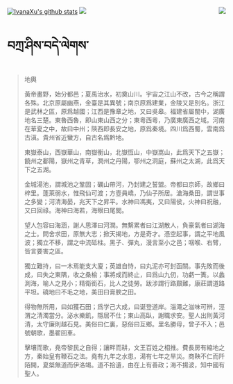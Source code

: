 [![IvanaXu's github stats](https://github-readme-stats.vercel.app/api?username=IvanaXu&show_icons=true&theme=vue-dark)](https://github.com/anuraghazra/github-readme-stats)
<img align="right" src="https://github-readme-stats.vercel.app/api/top-langs/?username=IvanaXu&langs_count=7&theme=graywhite" />
<img src="https://github-readme-stats.vercel.app/api/wakatime?username=IvanaXu&layout=compact&langs_count=6&theme=vue-dark&custom_title=ProgrammingTimes/Since-Jul.29.2021" />
# བཀྲ་ཤིས་བདེ་ལེགས་
> 地輿
> 
> 黃帝畫野，始分都邑；夏禹治水，初奠山川。宇宙之江山不改，古今之稱謂各殊。北京原屬幽燕，金臺是其異號；南京原爲建業，金陵又是別名。浙江是武林之區，原爲越國；江西是豫章之地，又曰吳皋。福建省屬閩中，湖廣地名三楚。東魯西魯，即山東山西之分；東粵西粵，乃廣東廣西之域。河南在華夏之中，故曰中州；陝西即長安之地，原爲秦境。四川爲西蜀，雲南爲古滇。貴州省近蠻方，自古名爲黔地。
> 
> 東嶽泰山，西嶽華山，南嶽衡山，北嶽恆山，中嶽嵩山，此爲天下之五嶽；饒州之鄱陽，嶽州之青草，潤州之丹陽，鄂州之洞庭，蘇州之太湖，此爲天下之五湖。
> 
> 金城湯池，謂城池之鞏固；礪山帶河，乃封建之誓盟。帝都曰京師，故鄉曰梓里。蓬萊弱水，惟飛仙可渡；方壺員嶠，乃仙子所居。滄海桑田，謂世事之多變；河清海晏，兆天下之昇平。水神曰馮夷，又曰陽侯，火神曰祝融，又曰回祿。海神曰海若，海眼曰尾閭。
> 
> 望人包容曰海涵，謝人思澤曰河潤。無繫累者曰江湖散人，負豪氣者曰湖海之士。問舍求田，原無大志；掀天揭地，方是奇才。憑空起事，謂之平地風波；獨立不移，謂之中流砥柱。黑子、彈丸，漫言至小之邑；咽喉、右臂，皆言要害之區。
> 
> 獨立難持，曰一木焉能支大廈；英雄自恃，曰丸泥亦可封函關。事先敗而後成，曰失之東隅，收之桑榆；事將成而終止，曰爲山九仞，功虧一簣。以蠡測海，喻人之見小；精衛銜石，比人之徒勞。跋涉謂行路艱難，康莊謂道路平坦。磽地曰不毛之地，美田曰膏腴之田。
> 
> 得物無所用，曰如獲石田；爲学己大成，曰诞登道岸。淄澠之滋味可辨，涇渭之清濁當分。泌水樂飢，隱居不仕；東山高臥，謝職求安。聖人出則黃河清，太守廉則越石見。美俗曰仁裏，惡俗曰互鄉。里名勝母，曾子不入；邑號朝歌，墨翟回車。
> 
> 擊壤而歌，堯帝黎民之自得；讓畔而耕，文王百姓之相推。費長房有縮地之方，秦始皇有鞭石之法。堯有九年之水患，湯有七年之旱災。商鞅不仁而阡陌開，夏桀無道而伊洛竭。道不拾遺，由在上有善政；海不揚波，知中國有聖人。
>